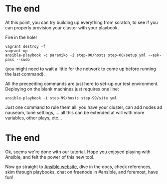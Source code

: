 # The end

At this point, you can try building up everything from scratch, to see
if you can properly provision your cluster with your playbook.

Fire in the hole!

    vagrant destroy -f
    vagrant up
    ansible-playbook -c paramiko -i step-00/hosts step-00/setup.yml --ask-pass --sudo

(you might need to wait a little for the network to come up before
running the last command).

All the preceeding commands are just here to set-up our test
environment. Deploying on the blank machines just requires one line:

    ansible-playbook -i step-99/hosts step-99/site.yml

Just one command to rule them all: you have your cluster, can add nodes ad
nauseam, tune settings, ... all this can be extended at will with more variables, 
other plays, etc...

# The end

Ok, seems we're done with our tutorial. Hope you enjoyed playing with Ansible, and 
felt the power of this new tool.

Now go straight to [Ansible website](http://ansible.cc), dive in the docs, check references, 
skim through playbooks, chat on freenode in #ansible, and foremost, have fun!
